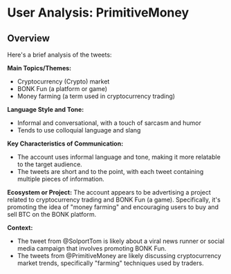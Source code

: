 # User Analysis: PrimitiveMoney

## Overview

Here's a brief analysis of the tweets:

**Main Topics/Themes:**

* Cryptocurrency (Crypto) market
* BONK Fun (a platform or game)
* Money farming (a term used in cryptocurrency trading)

**Language Style and Tone:**

* Informal and conversational, with a touch of sarcasm and humor
* Tends to use colloquial language and slang

**Key Characteristics of Communication:**

* The account uses informal language and tone, making it more relatable to the target audience.
* The tweets are short and to the point, with each tweet containing multiple pieces of information.

**Ecosystem or Project:**
The account appears to be advertising a project related to cryptocurrency trading and BONK Fun (a game). Specifically, it's promoting the idea of "money farming" and encouraging users to buy and sell BTC on the BONK platform.

**Context:**

* The tweet from @SolportTom is likely about a viral news runner or social media campaign that involves promoting BONK Fun.
* The tweets from @PrimitiveMoney are likely discussing cryptocurrency market trends, specifically "farming" techniques used by traders.